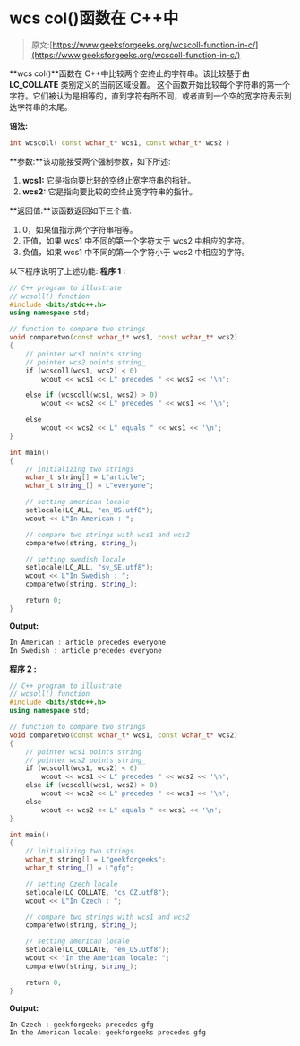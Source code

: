 # wcs col()函数在 C++中

> 原文:[https://www.geeksforgeeks.org/wcscoll-function-in-c/](https://www.geeksforgeeks.org/wcscoll-function-in-c/)

**wcs col()**函数在 C++中比较两个空终止的字符串。该比较基于由 **LC_COLLATE** 类别定义的当前区域设置。
这个函数开始比较每个字符串的第一个字符。它们被认为是相等的，直到字符有所不同，或者直到一个空的宽字符表示到达字符串的末尾。

**语法:**

```cpp
int wcscoll( const wchar_t* wcs1, const wchar_t* wcs2 )
```

**参数:**该功能接受两个强制参数，如下所述:

1.  **wcs1:** 它是指向要比较的空终止宽字符串的指针。
2.  **wcs2:** 它是指向要比较的空终止宽字符串的指针。

**返回值:**该函数返回如下三个值:

1.  0，如果值指示两个字符串相等。
2.  正值，如果 wcs1 中不同的第一个字符大于 wcs2 中相应的字符。
3.  负值，如果 wcs1 中不同的第一个字符小于 wcs2 中相应的字符。

以下程序说明了上述功能:
**程序 1 :**

```cpp
// C++ program to illustrate
// wcsoll() function
#include <bits/stdc++.h>
using namespace std;

// function to compare two strings
void comparetwo(const wchar_t* wcs1, const wchar_t* wcs2)
{
    // pointer wcs1 points string
    // pointer wcs2 points string_
    if (wcscoll(wcs1, wcs2) < 0)
        wcout << wcs1 << L" precedes " << wcs2 << '\n';

    else if (wcscoll(wcs1, wcs2) > 0)
        wcout << wcs2 << L" precedes " << wcs1 << '\n';

    else
        wcout << wcs2 << L" equals " << wcs1 << '\n';
}

int main()
{
    // initializing two strings
    wchar_t string[] = L"article";
    wchar_t string_[] = L"everyone";

    // setting american locale
    setlocale(LC_ALL, "en_US.utf8");
    wcout << L"In American : ";

    // compare two strings with wcs1 and wcs2
    comparetwo(string, string_);

    // setting swedish locale
    setlocale(LC_ALL, "sv_SE.utf8");
    wcout << L"In Swedish : ";
    comparetwo(string, string_);

    return 0;
}
```

**Output:**

```cpp
In American : article precedes everyone
In Swedish : article precedes everyone

```

**程序 2 :**

```cpp
// C++ program to illustrate
// wcsoll() function
#include <bits/stdc++.h>
using namespace std;

// function to compare two strings
void comparetwo(const wchar_t* wcs1, const wchar_t* wcs2)
{
    // pointer wcs1 points string
    // pointer wcs2 points string_
    if (wcscoll(wcs1, wcs2) < 0)
        wcout << wcs1 << L" precedes " << wcs2 << '\n';
    else if (wcscoll(wcs1, wcs2) > 0)
        wcout << wcs2 << L" precedes " << wcs1 << '\n';
    else
        wcout << wcs2 << L" equals " << wcs1 << '\n';
}

int main()
{
    // initializing two strings
    wchar_t string[] = L"geekforgeeks";
    wchar_t string_[] = L"gfg";

    // setting Czech locale
    setlocale(LC_COLLATE, "cs_CZ.utf8");
    wcout << L"In Czech : ";

    // compare two strings with wcs1 and wcs2
    comparetwo(string, string_);

    // setting american locale
    setlocale(LC_COLLATE, "en_US.utf8");
    wcout << "In the American locale: ";
    comparetwo(string, string_);

    return 0;
}
```

**Output:**

```cpp
In Czech : geekforgeeks precedes gfg
In the American locale: geekforgeeks precedes gfg

```